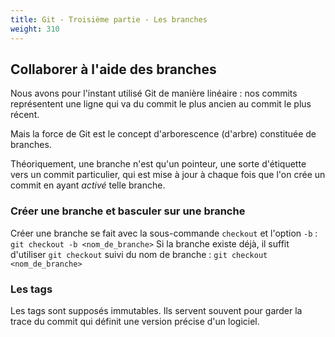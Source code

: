 ```yaml
---
title: Git - Troisième partie - Les branches
weight: 310
---
```


## Collaborer à l'aide des branches

Nous avons pour l'instant utilisé Git de manière linéaire : nos commits représentent une ligne qui va du commit le plus ancien au commit le plus récent.

Mais la force de Git est le concept d'arborescence (d'arbre) constituée de branches.

Théoriquement, une branche n'est qu'un pointeur, une sorte d'étiquette vers un commit particulier, qui est mise à jour à chaque fois que l'on crée un commit en ayant _activé_ telle branche.

### Créer une branche et basculer sur une branche

Créer une branche se fait avec la sous-commande `checkout` et l'option `-b` :
`git checkout -b <nom_de_branche>`
Si la branche existe déjà, il suffit d'utiliser `git checkout` suivi du nom de branche :
`git checkout <nom_de_branche>`

<!-- ### Supprimer une branche distante

**Attention ! C'est dangereux !** -->

### Les tags

Les tags sont supposés immutables. Ils servent souvent pour garder la trace du commit qui définit une version précise d'un logiciel.

<!-- FIXME: illustrations d'un flow et mention de différents flows -->

<!-- ## Cycles de développement -->
 <!-- FIXME: soit là soit dans partie 4 travail collab  -->

<!-- ### l'exemple de Gitlab flow

- notre version simplifiée master + feature branch -->
